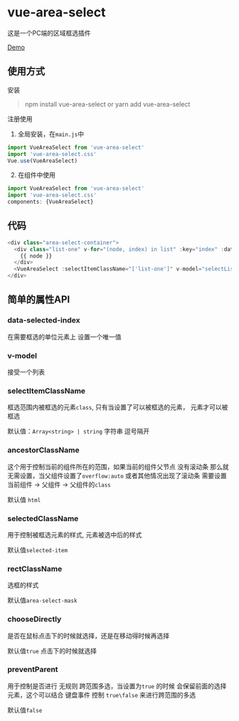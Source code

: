 # vue-area-select

这是一个PC端的区域框选插件

[Demo](https://lixiaoming-bit.github.io/vue-area-select/)

## 使用方式

安装

> npm install vue-area-select or yarn add vue-area-select

注册使用

1. 全局安装，在`main.js`中
```js
import VueAreaSelect from 'vue-area-select'
import 'vue-area-select.css'
Vue.use(VueAreaSelect)
```
2. 在组件中使用
```js
import VueAreaSelect from 'vue-area-select'
import 'vue-area-select.css'
components: {VueAreaSelect}
```

## 代码
```js
<div class="area-select-container">
  <div class="list-one" v-for="(node, index) in list" :key="index" :data-selected-index="index">
    {{ node }}
  </div>
  <VueAreaSelect :selectItemClassName="['list-one']" v-model="selectList" />
</div>
```

## 简单的属性API

### data-selected-index

在需要框选的单位元素上 设置一个唯一值

### v-model

接受一个列表

### selectItemClassName

框选范围内被框选的元素`class`, 只有当设置了可以被框选的元素， 元素才可以被框选

默认值：`Array<string> | string` 字符串 逗号隔开

### ancestorClassName

这个用于控制当前的组件所在的范围，如果当前的组件父节点 没有滚动条 那么就无需设置，当父组件设置了`overflow:auto` 或者其他情况出现了滚动条 需要设置 当前组件 -> 父组件 -> 父组件的`class`

默认值 `html`

### selectedClassName

用于控制被框选元素的样式, 元素被选中后的样式

默认值`selected-item`

### rectClassName

选框的样式

默认值`area-select-mask`

### chooseDirectly

是否在鼠标点击下的时候就选择，还是在移动得时候再选择

默认值`true` 点击下的时候就选择

### preventParent

用于控制是否进行 无规则 跨范围多选，当设置为`true` 的时候 会保留前面的选择元素，这个可以结合 键盘事件 控制 `true\false` 来进行跨范围的多选

默认值`false`

